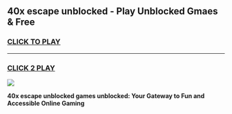 
## 40x escape unblocked - Play Unblocked Gmaes & Free
<h3>
<a href="https://news.freeplayer.one?title=40x_escape_unblocked&ref=23F">CLICK TO PLAY</a></h3>
<hr>

<h3>
<a href="https://news.freeplayer.one?title=40x_escape_unblocked&ref=23F">CLICK 2 PLAY</a>
  
</h3>

<a href="https://news.freeplayer.one?title=40x_escape_unblocked&ref=23F/"><img src="https://clearcache.store/games.png"></a>


**40x escape unblocked games unblocked: Your Gateway to Fun and Accessible Online Gaming**
